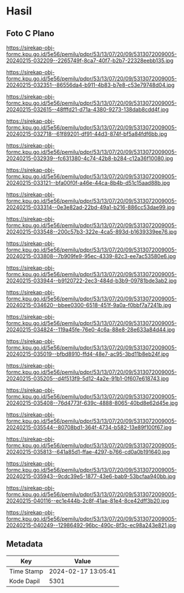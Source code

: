# Hasil

## Foto C Plano

https://sirekap-obj-formc.kpu.go.id/5e56/pemilu/pdpr/53/13/07/20/09/5313072009005-20240215-032209--2265749f-8ca7-40f7-b2b7-22328eebb135.jpg

https://sirekap-obj-formc.kpu.go.id/5e56/pemilu/pdpr/53/13/07/20/09/5313072009005-20240215-032351--86556da4-b911-4b83-b7e8-c53e79748d04.jpg

https://sirekap-obj-formc.kpu.go.id/5e56/pemilu/pdpr/53/13/07/20/09/5313072009005-20240215-032615--48fffd21-d71a-4380-9273-138dab8cdd4f.jpg

https://sirekap-obj-formc.kpu.go.id/5e56/pemilu/pdpr/53/13/07/20/09/5313072009005-20240215-032718--61f89201-df91-44d3-874f-bf5a84fdf6bb.jpg

https://sirekap-obj-formc.kpu.go.id/5e56/pemilu/pdpr/53/13/07/20/09/5313072009005-20240215-032939--fc631380-4c74-42b8-b284-c12a36f10080.jpg

https://sirekap-obj-formc.kpu.go.id/5e56/pemilu/pdpr/53/13/07/20/09/5313072009005-20240215-033121--bfa00f0f-a46e-44ca-8b4b-d51c15aad88b.jpg

https://sirekap-obj-formc.kpu.go.id/5e56/pemilu/pdpr/53/13/07/20/09/5313072009005-20240215-033314--0e3e82ad-22bd-49a1-b216-886cc53dae99.jpg

https://sirekap-obj-formc.kpu.go.id/5e56/pemilu/pdpr/53/13/07/20/09/5313072009005-20240215-033548--200c57b3-322e-4ca5-893d-b1639339ee76.jpg

https://sirekap-obj-formc.kpu.go.id/5e56/pemilu/pdpr/53/13/07/20/09/5313072009005-20240215-033808--7b909fe9-95ec-4339-82c3-ee7ac53580e6.jpg

https://sirekap-obj-formc.kpu.go.id/5e56/pemilu/pdpr/53/13/07/20/09/5313072009005-20240215-033944--b9120722-2ec3-484d-b3b9-09781bde3ab2.jpg

https://sirekap-obj-formc.kpu.go.id/5e56/pemilu/pdpr/53/13/07/20/09/5313072009005-20240215-034620--bbee0300-6518-451f-9a0a-f0bbf7a7241b.jpg

https://sirekap-obj-formc.kpu.go.id/5e56/pemilu/pdpr/53/13/07/20/09/5313072009005-20240215-034824--119a45fe-76e0-4c6a-88e8-28e633a84d44.jpg

https://sirekap-obj-formc.kpu.go.id/5e56/pemilu/pdpr/53/13/07/20/09/5313072009005-20240215-035019--bfbd8910-ffd4-48e7-ac95-3bd11b8eb24f.jpg

https://sirekap-obj-formc.kpu.go.id/5e56/pemilu/pdpr/53/13/07/20/09/5313072009005-20240215-035205--d4f513f9-5d12-4a2e-91b1-0f607e618743.jpg

https://sirekap-obj-formc.kpu.go.id/5e56/pemilu/pdpr/53/13/07/20/09/5313072009005-20240215-035408--76d4773f-639c-4888-8065-40bd8e62d45e.jpg

https://sirekap-obj-formc.kpu.go.id/5e56/pemilu/pdpr/53/13/07/20/09/5313072009005-20240215-035544--80708bd1-364f-4734-b582-13e89f100f67.jpg

https://sirekap-obj-formc.kpu.go.id/5e56/pemilu/pdpr/53/13/07/20/09/5313072009005-20240215-035813--641a85d1-ffae-4297-b766-cd0a0b191640.jpg

https://sirekap-obj-formc.kpu.go.id/5e56/pemilu/pdpr/53/13/07/20/09/5313072009005-20240215-035943--9cdc39e5-1877-43e6-bab9-53bcfaa940bb.jpg

https://sirekap-obj-formc.kpu.go.id/5e56/pemilu/pdpr/53/13/07/20/09/5313072009005-20240215-040116--ec1e444b-2c8f-41ae-81e4-8ce42dff3b20.jpg

https://sirekap-obj-formc.kpu.go.id/5e56/pemilu/pdpr/53/13/07/20/09/5313072009005-20240215-040249--12986492-96bc-490c-8f3c-ec98a243e821.jpg


## Metadata

| Key        | Value               |
| ---------- | ------------------- |
| Time Stamp | 2024-02-17 13:05:41 |
| Kode Dapil | 5301                |



